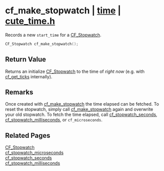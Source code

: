 # cf_make_stopwatch | [time](https://github.com/RandyGaul/cute_framework/blob/master/docs/time/README.md) | [cute_time.h](https://github.com/RandyGaul/cute_framework/blob/master/include/cute_time.h)

Records a new `start_time` for a [CF_Stopwatch](https://github.com/RandyGaul/cute_framework/blob/master/docs/time/cf_stopwatch.md).

```cpp
CF_Stopwatch cf_make_stopwatch();
```

## Return Value

Returns an initialize [CF_Stopwatch](https://github.com/RandyGaul/cute_framework/blob/master/docs/time/cf_stopwatch.md) to the time of _right now_ (e.g. with [cf_get_ticks](https://github.com/RandyGaul/cute_framework/blob/master/docs/time/cf_get_ticks.md) internally).

## Remarks

Once created with [cf_make_stopwatch](https://github.com/RandyGaul/cute_framework/blob/master/docs/time/cf_make_stopwatch.md) the time elapsed can be fetched. To reset the stopwatch, simply call
[cf_make_stopwatch](https://github.com/RandyGaul/cute_framework/blob/master/docs/time/cf_make_stopwatch.md) again and overwrite your old stopwatch. To fetch the time elapsed, call [cf_stopwatch_seconds](https://github.com/RandyGaul/cute_framework/blob/master/docs/time/cf_stopwatch_seconds.md),
[cf_stopwatch_milliseconds](https://github.com/RandyGaul/cute_framework/blob/master/docs/time/cf_stopwatch_milliseconds.md), or `cf_microseconds`.

## Related Pages

[CF_Stopwatch](https://github.com/RandyGaul/cute_framework/blob/master/docs/time/cf_stopwatch.md)  
[cf_stopwatch_microseconds](https://github.com/RandyGaul/cute_framework/blob/master/docs/time/cf_stopwatch_microseconds.md)  
[cf_stopwatch_seconds](https://github.com/RandyGaul/cute_framework/blob/master/docs/time/cf_stopwatch_seconds.md)  
[cf_stopwatch_milliseconds](https://github.com/RandyGaul/cute_framework/blob/master/docs/time/cf_stopwatch_milliseconds.md)  
